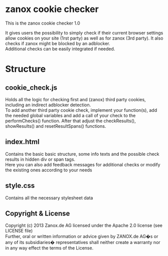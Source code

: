 zanox cookie checker
============================
This is the zanox cookie checker 1.0

It gives users the possibility to simply check if their current browser settings allow cookies on your site (1rst party) 
as well as for zanox (3rd party). It also checks if zanox might be blocked by an adblocker.  
Additional checks can be easily integrated if needed.

# Structure
cookie_check.js
------
Holds all the logic for checking first and (zanox) third party cookies, including an indirect adblocker detection.  
To add another third party cookie check, implement your function(s), add the needed global variables and add a call of your 
check to the performChecks() function. After that adjust the checkResults(), showResults() and resetResultSpans() functions.

index.html
------
Contains the basic basic structure, some info texts and the possible check results in hidden div or span tags.  
Here you can also add feedback messages for additional checks or modify the existing ones according to your needs

style.css
------
Contains all the necessary stylesheet data


## Copyright & License
Copyright (c) 2013 Zanox.de AG licensed under the Apache 2.0 license (see LICENSE file)  
Further, oral or written information or advice given by ZANOX.de AG�s or any of its subsidiaries� representatives shall neither create a warranty nor in any way effect the terms of the License.
